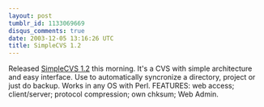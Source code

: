 ```yaml
---
layout: post
tumblr_id: 1133069669
disqus_comments: true
date: 2003-12-05 13:16:26 UTC
title: SimpleCVS 1.2
---
```


Released <a href="http://rasmusandersson.se/rp13/misc.apps.asp?app=simplecvs&#38;appt=SimpleCVS">SimpleCVS 1.2</a> this morning. It's a CVS with simple architecture and easy interface. Use to automatically syncronize a directory, project or just do backup. Works in any OS with Perl. FEATURES: web access; client/server; protocol compression; own chksum; Web Admin.

